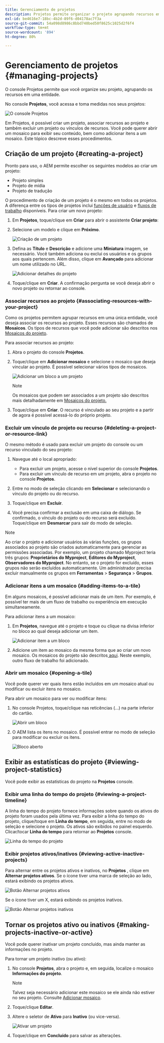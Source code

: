 ```yaml
---
title: Gerenciamento de projetos
description: Projetos permite organizar o projeto agrupando recursos em uma entidade que pode ser acessada e gerenciada no console Projetos
exl-id: be4616e7-18bc-4b2d-89f6-d04178ac7f3a
source-git-commit: 54a098d8986c8bbd740bed50f8625c1025d2f6f4
workflow-type: tm+mt
source-wordcount: '894'
ht-degree: 80%

---
```


# Gerenciamento de projetos {#managing-projects}

O console Projetos permite que você organize seu projeto, agrupando os recursos em uma entidade.

No console **Projetos**, você acessa e toma medidas nos seus projetos:

![O console Projetos](/help/sites-cloud/authoring/assets/projects-console.png)

Em Projetos, é possível criar um projeto, associar recursos ao projeto e também excluir um projeto ou vínculos de recursos. Você pode querer abrir um mosaico para exibir seu conteúdo, bem como adicionar itens a um mosaico. Este tópico descreve esses procedimentos.

## Criação de um projeto {#creating-a-project}

Pronto para uso, o AEM permite escolher os seguintes modelos ao criar um projeto:

* Projeto simples
* Projeto de mídia
* Projeto de tradução

<!-- Hiding product photoshoot via cqdoc-18072 as it is not available in Skyline.
* Product Photo Shoot Project 
-->

O procedimento de criação de um projeto é o mesmo em todos os projetos. A diferença entre os tipos de projetos inclui [funções de usuário](/help/sites-cloud/authoring/projects/overview.md) e [fluxos de trabalho](/help/sites-cloud/authoring/projects/workflows.md) disponíveis.  Para criar um novo projeto:

1. Em **Projetos**, toque/clique em **Criar** para abrir o assistente **Criar projeto**:
1. Selecione um modelo e clique em **Próximo**.

   ![Criação de um projeto](/help/sites-cloud/authoring/assets/projects-create.png)

1. Defina as **Título** e **Descrição** e adicione uma **Miniatura** imagem, se necessário. Você também adiciona ou exclui os usuários e os grupos aos quais pertencem. Além disso, clique em **Avançado** para adicionar um nome utilizado no URL.

   ![Adicionar detalhes do projeto](/help/sites-cloud/authoring/assets/projects-add-team.png)

1. Toque/clique em **Criar**. A confirmação pergunta se você deseja abrir o novo projeto ou retornar ao console.

### Associar recursos ao projeto {#associating-resources-with-your-project}

Como os projetos permitem agrupar recursos em uma única entidade, você deseja associar os recursos ao projeto. Esses recursos são chamados de **Mosaicos**. Os tipos de recursos que você pode adicionar são descritos nos [Mosaicos do projeto](/help/sites-cloud/authoring/projects/overview.md#project-tiles).

Para associar recursos ao projeto:

1. Abra o projeto do console **Projetos**.
1. Toque/clique em **Adicionar mosaico** e selecione o mosaico que deseja vincular ao projeto. É possível selecionar vários tipos de mosaicos.

   ![Adicionar um bloco a um projeto](/help/sites-cloud/authoring/assets/projects-add-tile.png)

   >[!NOTE]
   >
   >Os mosaicos que podem ser associados a um projeto são descritos mais detalhadamente em [Mosaicos do projeto.](/help/sites-cloud/authoring/projects/overview.md#project-tiles)

1. Toque/clique em **Criar**. O recurso é vinculado ao seu projeto e a partir de agora é possível acessá-lo do próprio projeto.

### Excluir um vínculo de projeto ou recurso {#deleting-a-project-or-resource-link}

O mesmo método é usado para excluir um projeto do console ou um recurso vinculado do seu projeto:

1. Navegue até o local apropriado:

   * Para excluir um projeto, acesse o nível superior do console **Projetos**.
   * Para excluir um vínculo de recurso em um projeto, abra o projeto no console **Projetos**.

1. Entre no modo de seleção clicando em **Selecionar** e selecionando o vínculo do projeto ou do recurso.
1. Toque/clique em **Excluir**.

1. Você precisa confirmar a exclusão em uma caixa de diálogo. Se confirmado, o vínculo do projeto ou do recurso será excluído. Toque/clique em **Desmarcar** para sair do modo de seleção.

>[!NOTE]
>
>Ao criar o projeto e adicionar usuários às várias funções, os grupos associados ao projeto são criados automaticamente para gerenciar as permissões associadas. Por exemplo, um projeto chamado Myproject teria três grupos: **Proprietários do Myproject**, **Editores do Myproject**, **Observadores do Myproject**. No entanto, se o projeto for excluído, esses grupos não serão excluídos automaticamente. Um administrador precisa excluir manualmente os grupos em **Ferramentas** > **Segurança** > **Grupos**.

### Adicionar itens a um mosaico {#adding-items-to-a-tile}

Em alguns mosaicos, é possível adicionar mais de um item. Por exemplo, é possível ter mais de um fluxo de trabalho ou experiência em execução simultaneamente.

Para adicionar itens a um mosaico:

1. Em **Projetos**, navegue até o projeto e toque ou clique na divisa inferior no bloco ao qual deseja adicionar um item.

   ![Adicionar item a um bloco](/help/sites-cloud/authoring/assets/project-workflows.png)

1. Adicione um item ao mosaico da mesma forma que ao criar um novo mosaico. Os mosaicos do projeto são descritos[ aqui](/help/sites-cloud/authoring/projects/overview.md#project-tiles). Neste exemplo, outro fluxo de trabalho foi adicionado.

### Abrir um mosaico {#opening-a-tile}

Você pode querer ver quais itens estão incluídos em um mosaico atual ou modificar ou excluir itens no mosaico.

Para abrir um mosaico para ver ou modificar itens:

1. No console Projetos, toque/clique nas reticências (...) na parte inferior do cartão.

   ![Abrir um bloco](/help/sites-cloud/authoring/assets/project-links.png)

1. O AEM lista os itens no mosaico. É possível entrar no modo de seleção para modificar ou excluir os itens.

   ![Bloco aberto](/help/sites-cloud/authoring/assets/projects-add-link.png)

## Exibir as estatísticas do projeto {#viewing-project-statistics}

Você pode exibir as estatísticas do projeto na **Projetos** console.

### Exibir uma linha do tempo do projeto {#viewing-a-project-timeline}

A linha do tempo do projeto fornece informações sobre quando os ativos do projeto foram usados pela última vez. Para exibir a linha do tempo do projeto, clique/toque em **Linha do tempo**, em seguida, entre no modo de seleção e selecione o projeto. Os ativos são exibidos no painel esquerdo. Clicar/tocar **Linha do tempo** para retornar ao **Projetos** console.

![Linha do tempo do projeto](/help/sites-cloud/authoring/assets/projects-timeline.png)

### Exibir projetos ativos/inativos {#viewing-active-inactive-projects}

Para alternar entre os projetos ativos e inativos, no **Projetos** , clique em **Alternar projetos ativos**. Se o ícone tiver uma marca de seleção ao lado, estará exibindo os projetos ativos.

![Botão Alternar projetos ativos](/help/sites-cloud/authoring/assets/projects-active.png)

Se o ícone tiver um X, estará exibindo os projetos inativos.

![Botão Alternar projetos inativos](/help/sites-cloud/authoring/assets/projects-inactive.png)

## Tornar os projetos ativo ou inativos {#making-projects-inactive-or-active}

Você pode querer inativar um projeto concluído, mas ainda manter as informações no projeto.

Para tornar um projeto inativo (ou ativo):

1. No console **Projetos**, abra o projeto e, em seguida, localize o mosaico **Informações do projeto**.

   >[!NOTE]
   Talvez seja necessário adicionar este mosaico se ele ainda não estiver no seu projeto. Consulte [Adicionar mosaico](#adding-items-to-a-tile).

1. Toque/clique **Editar**.
1. Altere o seletor de **Ativo** para **Inativo** (ou vice-versa).

   ![Ativar um projeto](/help/sites-cloud/authoring/assets/projects-add-team.png)

1. Toque/clique em **Concluído** para salvar as alterações.
